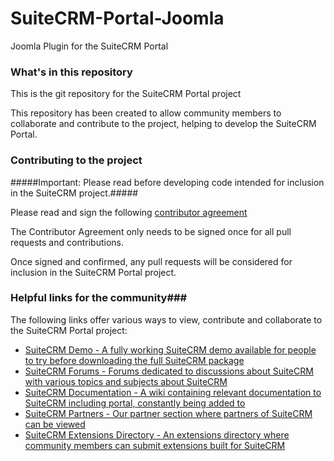 # SuiteCRM-Portal-Joomla
Joomla Plugin for the SuiteCRM Portal


### What's in this repository ###

This is the git repository for the SuiteCRM Portal project 

This repository has been created to allow community members to collaborate and contribute to the project, helping to develop the SuiteCRM Portal.

### Contributing to the project ###

#####Important: Please read before developing code intended for inclusion in the SuiteCRM project.#####

Please read and sign the following [contributor agreement][cont_agrmt]

[cont_agrmt]: https://www.clahub.com/agreements/salesagility/SuiteCRM

The Contributor Agreement only needs to be signed once for all pull requests and contributions. 

Once signed and confirmed, any pull requests will be considered for inclusion in the SuiteCRM Portal project.

### Helpful links for the community###

The following links offer various ways to view, contribute and collaborate to the SuiteCRM Portal project:


+ [SuiteCRM Demo - A fully working SuiteCRM demo available for people to try before downloading the full SuiteCRM package][suitecrm_demo]
+ [SuiteCRM Forums - Forums dedicated to discussions about SuiteCRM with various topics and subjects about SuiteCRM][suitecrm_forums]
+ [SuiteCRM Documentation - A wiki containing relevant documentation to SuiteCRM including portal, constantly being added to][suitecrm_portal_docs]
+ [SuiteCRM Partners - Our partner section where partners of SuiteCRM can be viewed][suitecrm_partners]
+ [SuiteCRM Extensions Directory - An extensions directory where community members can submit extensions built for SuiteCRM][suitecrm_ext]

[suitecrm_demo]: https://suitecrm.com/demo
[suitecrm_forums]: https://suitecrm.com/forum/index
[suitecrm_Portal_docs]: https://suitecrm.com/wiki/index.php/Userguide#Advanced_Open_Cases_with_Portal
[suitecrm_partners]: https://suitecrm.com/community/partners
[suitecrm_ext]: https://store.suitecrm.com/
